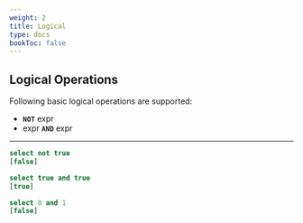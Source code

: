 ```yaml
---
weight: 2
title: Logical
type: docs
bookToc: false
---
```


## Logical Operations

Following basic logical operations are supported:

* **`NOT`** expr
* expr **`AND`** expr

---

```SQL
select not true
[false]

select true and true
[true]

select 0 and 1
[false]
```
